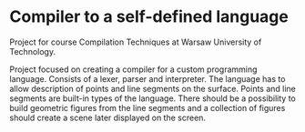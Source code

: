 # Compiler to a self-defined language
Project for course Compilation Techniques at Warsaw University of Technology.

Project focused on creating a compiler for a custom programming language.
Consists of a lexer, parser and interpreter.
The language has to allow description of points and
line segments on the surface. Points and line segments are built-in types 
of the language. There should be a possibility to build geometric figures 
from the line segments and a collection of figures should create 
a scene later displayed on the screen.
